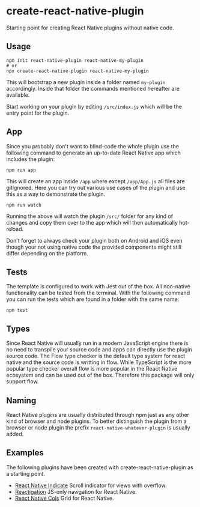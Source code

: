 # create-react-native-plugin

Starting point for creating React Native plugins without native code.

## Usage

```
npm init react-native-plugin react-native-my-plugin
# or
npx create-react-native-plugin react-native-my-plugin
```

This will bootstrap a new plugin inside a folder named `my-plugin` accordingly. Inside that folder the commands
mentioned hereafter are available.

Start working on your plugin by editing `/src/index.js` which will be the entry point for the plugin.

## App

Since you probably don't want to blind-code the whole plugin use the following command to generate an up-to-date
React Native app which includes the plugin:

```
npm run app
```

This will create an app inside `/app` where except `/app/App.js` all files are gitignored. Here you can try out various
use cases of the plugin and use this as a way to demonstrate the plugin.

```
npm run watch
```

Running the above will watch the plugin `/src/` folder for any kind of changes and copy them over to the app which will
then automatically hot-reload.

Don't forget to always check your plugin both on Android and iOS even though your not using native code the provided components
might still differ depending on the platform.

## Tests

The template is configured to work with Jest out of the box. All non-native functionality can be tested from the terminal.
With the following command you can run the tests which are found in a folder with the same name:

```
npm test
```

## Types

Since React Native will usually run in a modern JavaScript engine there is no need to transpile your source code and
apps can directly use the plugin source code. The Flow type checker is the default type system for react native and the
source code is writting in flow. While TypeScript is the more popular type checker overall flow is more popular in the
React Native ecosystem and can be used out of the box. Therefore this package will only support flow.

## Naming

React Native plugins are usually distributed through npm just as any other kind of browser and node plugins. To better distinguish
the plugin from a browser or node plugin the prefix `react-native-whatever-plugin` is usually added.

## Examples

The following plugins have been created with create-react-native-plugin as a starting point.

- [React Native Indicate](https://github.com/naminho/indicate/tree/master/plugins/react-native)
Scroll indicator for views with overflow.
- [Reactigation](https://github.com/naminho/reactigation)
JS-only navigation for React Native.
- [React Native Cols](https://github.com/naminho/react-native-cols)
Grid for React Native.